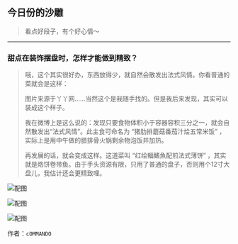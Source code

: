 ## 今日份的沙雕

> 看点好段子，有个好心情～


 
---

### 甜点在装饰摆盘时，怎样才能做到精致？

> 哦，这个其实很好办，东西放得少，就自然会散发出法式风情。你看普通的菜就会是这样：
> 
> 图片来源于丫丫网……当然这个是我随手找的。但是我后来发现，其实可以装成这个样子。
> 
> 我在微博上是这么说的：发现只要食物体积小于容器容积三分之一，就会自然散发出“法式风情”。此主食可命名为 “猪肋排蘑菇番茄汁烩五常米饭” ，实际上是用中午做的腊排骨火锅剩余物泡饭并加热。
> 
> 再发展的话，就会变成这样。这道菜叫 “红绘輻鰭魚配煎法式薄饼” ，其实就是烙饼卷带鱼。由于手头资源有限，只用了普通的盘子，否则用个12寸大盘儿，我估计还会更精致哩。



![配图](https://pic3.zhimg.com/253b8d2b55615f4ec6d7c94d81eab8ee_b.jpg)



![配图](https://pic2.zhimg.com/e6f4aa3aefb8d080639912029bc0eb19_b.jpg)



![配图](https://pic2.zhimg.com/5d61c988351e460fe9a7b5b7582c8b79_b.jpg)


作者：`cOMMANDO`
